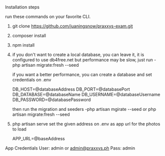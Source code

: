 
Installation steps

run these commands on your favorite CLI.
1. git clone https://github.com/juaningsnow/praxxys-exam.git
2. composer install
3. npm install
4. if you don't want to create a local database, you can leave it, it is configured to use db4free.net but performance may be slow, just run 
    -php artisan migrate:fresh --seed

   if you want a better performance, you can create a database and set credentials on .env

    DB_HOST=@databaseAddress
    DB_PORT=@databasePort
    DB_DATABASE=@databaseName
    DB_USERNAME=@databaseUsername
    DB_PASSWORD=@databasePassword

    then run the migration and seeders
     -php artisan mgirate --seed or php artisan migrate:fresh --seed

5. php artisan serve
    set the given address on .env as app url for the photos to load
    
    APP_URL=@baseAddress

App Credentials
User: admin or admin@praxxys.ph
Pass: admin